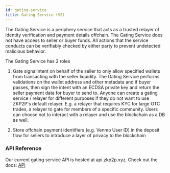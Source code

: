 ```yaml
---
id: gating-service
title: Gating Service (V2)
---
```


The Gating Service is a periphery service that acts as a trusted relayer of identity verification and payment details offchain. The Gating Service does not have access to seller or buyer funds. All actions that the service conducts can be verifiably checked by either party to prevent undetected malicious behavior.

The Gating Service has 2 roles

1.  Gate signalIntent on behalf of the seller to only allow specified wallets from transacting with the seller liquidity. The Gating Service performs validations on the wallet address and other metadata and if buyer passes, then sign the intent with an ECDSA private key and return the seller payment data for buyer to send to. Anyone can create a gating service / relayer for different purposes if they do not want to use ZKP2P's default relayer. E.g. a relayer that requires KYC for large OTC trades, a relayer to gate for members of a specific community. Users can choose not to interact with a relayer and use the blockchain as a DB as well.

2.  Store offchain payment identifiers (e.g. Venmo User ID) in the deposit flow for sellers to introduce a layer of privacy to the blockchain

### API Reference

Our current gating service API is hosted at api.zkp2p.xyz. Check out the docs: [API](https://docs.zkp2p.xyz/developer/api/onramp-integration)

